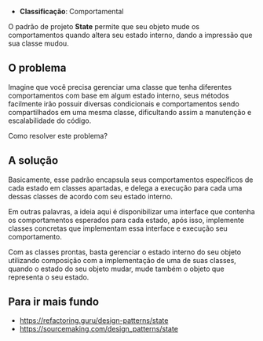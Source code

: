 - **Classificação**: Comportamental

O padrão de projeto **State** permite que seu objeto mude os comportamentos quando altera seu estado interno, dando a impressão que sua classe mudou.

## O problema

Imagine que você precisa gerenciar uma classe que tenha diferentes comportamentos com base em algum estado interno, seus métodos facilmente irão possuir  diversas condicionais e comportamentos sendo compartilhados em uma mesma classe, dificultando assim a manutenção e escalabilidade do código.

Como resolver este problema?

## A solução

Basicamente, esse padrão encapsula seus comportamentos específicos de cada estado em classes apartadas, e delega a execução para cada uma dessas classes de acordo com seu estado interno.

Em outras palavras, a ideia aqui é disponibilizar uma interface que contenha os comportamentos esperados para cada estado, após isso, implemente classes concretas que implementam essa interface e execução seu comportamento.

Com as classes prontas, basta gerenciar o estado interno do seu objeto utilizando composição com a implementação de uma de suas classes, quando o estado do seu objeto mudar, mude também o objeto que representa o seu estado.

## Para ir mais fundo

- <https://refactoring.guru/design-patterns/state>
- <https://sourcemaking.com/design_patterns/state>